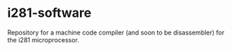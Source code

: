 # i281-software
Repository for a machine code compiler (and soon to be disassembler) for the i281 microprocessor.

